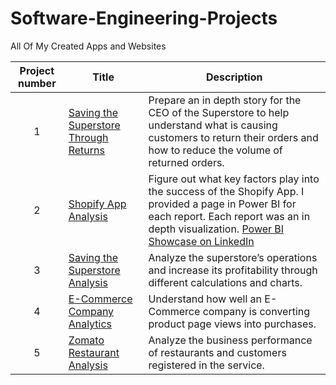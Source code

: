 # Software-Engineering-Projects
All Of My Created Apps and Websites

| Project number | Title | Description |
| :-----------: | ----------- |----------- |
| 1 | [Saving the Superstore Through Returns](https://public.tableau.com/app/profile/christian.spence/viz/Sprint6TableauStoryProject/Story) | Prepare an in depth story for the CEO of the Superstore to help understand what is causing customers to return their orders and how to reduce the volume of returned orders. 
| 2 | [Shopify App Analysis](https://www.linkedin.com/in/christianspence-/details/projects/) | Figure out what key factors play into the success of the Shopify App. I provided a page in Power BI for each report. Each report was an in depth visualization. [Power BI Showcase on LinkedIn](https://www.linkedin.com/in/christianspence-/details/projects/)
| 3 | [Saving the Superstore Analysis](https://public.tableau.com/views/Sprint4Project_17053642075150/ReturnRateDashboard?:language=en-US&:sid=&:display_count=n&:origin=viz_share_link) | Analyze the superstore’s operations and increase its profitability through different calculations and charts.
| 4 | [E-Commerce Company Analytics](https://docs.google.com/spreadsheets/d/1LnL417vP2fqFuhqPJDULlgKDWiLL9dzpOffRxN1AwNo/edit#gid=630822664) | Understand how well an E-Commerce company is converting product page views into purchases.
| 5 | [Zomato Restaurant Analysis](https://public.tableau.com/shared/CWM55YDHX?:display_count=n&:origin=viz_share_link) | Analyze the business performance of restaurants and customers registered in the service.
